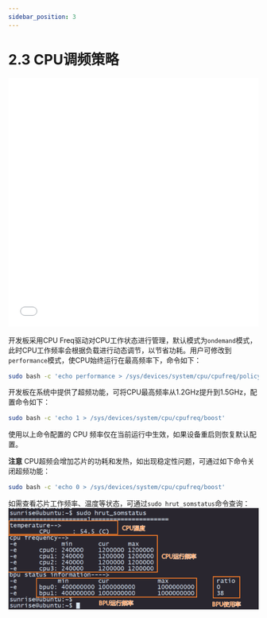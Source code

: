 ```yaml
---
sidebar_position: 3
---
```


# 2.3 CPU调频策略

<iframe src="//player.bilibili.com/player.html?aid=700903305&bvid=BV1rm4y1E73q&cid=1196557803&page=14" scrolling="no" border="0" frameborder="no" framespacing="0" width="100%" height="500" allowfullscreen="true"> </iframe>

开发板采用CPU Freq驱动对CPU工作状态进行管理，默认模式为`ondemand`模式，此时CPU工作频率会根据负载进行动态调节，以节省功耗。用户可修改到`performance`模式，使CPU始终运行在最高频率下，命令如下：
```bash
sudo bash -c 'echo performance > /sys/devices/system/cpu/cpufreq/policy0/scaling_governor'
```

开发板在系统中提供了超频功能，可将CPU最高频率从1.2GHz提升到1.5GHz，配置命令如下：
```bash
sudo bash -c 'echo 1 > /sys/devices/system/cpu/cpufreq/boost'
```

使用以上命令配置的 CPU 频率仅在当前运行中生效，如果设备重启则恢复默认配置。

**注意**
CPU超频会增加芯片的功耗和发热，如出现稳定性问题，可通过如下命令关闭超频功能：
```bash
sudo bash -c 'echo 0 > /sys/devices/system/cpu/cpufreq/boost'
```

如需查看芯片工作频率、温度等状态，可通过`sudo hrut_somstatus`命令查询：  
![image-20220714113732289](./image/cpu_speed_modulation/image-20220714113732289.png)